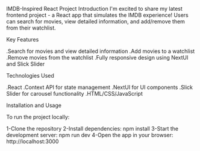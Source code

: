IMDB-Inspired React Project
Introduction
I'm excited to share my latest frontend project - a React app that simulates the IMDB experience! Users can search for movies, view detailed information, and add/remove them from their watchlist.

Key Features

.Search for movies and view detailed information
.Add movies to a watchlist
.Remove movies from the watchlist
.Fully responsive design using NextUI and Slick Slider


Technologies Used

.React
.Context API for state management
.NextUI for UI components
.Slick Slider for carousel functionality
.HTML/CSS/JavaScript

Installation and Usage

To run the project locally:

1-Clone the repository
2-Install dependencies: npm install
3-Start the development server: npm run dev
4-Open the app in your browser: http://localhost:3000
